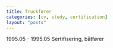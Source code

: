 ```yaml
---
title: Truckfører
categories: [cv, study, certification]
layout: "posts"
---
```


1995.05 - 1995.05 Sertifisering, båtfører